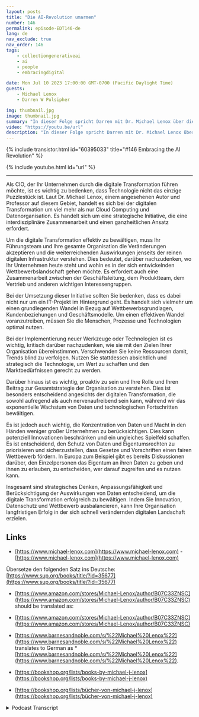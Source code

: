```yaml
---
layout: posts
title: "Die AI-Revolution umarmen"
number: 146
permalink: episode-EDT146-de
lang: de
nav_exclude: true
nav_order: 146
tags:
    - collectiongenerativeai
    - ai
    - people
    - embracingdigital

date: Mon Jul 10 2023 17:00:00 GMT-0700 (Pacific Daylight Time)
guests:
    - Michael Lenox
    - Darren W Pulsipher

img: thumbnail.jpg
image: thumbnail.jpg
summary: "In dieser Folge spricht Darren mit Dr. Michael Lenox über die aufkommende KI-Revolution und wie man sie entweder annehmen oder zerstört werden kann. Michael hat gerade ein neues Buch mit dem Titel Strategie im digitalen Zeitalter: Meistern der digitalen Transformation veröffentlicht."
video: "https://youtu.be/url"
description: "In dieser Folge spricht Darren mit Dr. Michael Lenox über die aufkommende KI-Revolution und wie man sie entweder annehmen oder zerstört werden kann. Michael hat gerade ein neues Buch mit dem Titel Strategie im digitalen Zeitalter: Meistern der digitalen Transformation veröffentlicht."
---
```


<div>
{% include transistor.html id="60395033" title="#146 Embracing the AI Revolution" %}

{% include youtube.html id="url" %}
</div>

---

Als CIO, der Ihr Unternehmen durch die digitale Transformation führen möchte, ist es wichtig zu bedenken, dass Technologie nicht das einzige Puzzlestück ist. Laut Dr. Michael Lenox, einem angesehenen Autor und Professor auf diesem Gebiet, handelt es sich bei der digitalen Transformation um viel mehr als nur Cloud Computing und Datenorganisation. Es handelt sich um eine strategische Initiative, die eine interdisziplinäre Zusammenarbeit und einen ganzheitlichen Ansatz erfordert.

Um die digitale Transformation effektiv zu bewältigen, muss Ihr Führungsteam und Ihre gesamte Organisation die Veränderungen akzeptieren und die weiterreichenden Auswirkungen jenseits der reinen digitalen Infrastruktur verstehen. Dies bedeutet, darüber nachzudenken, wo Ihr Unternehmen heute steht und wohin es in der sich entwickelnden Wettbewerbslandschaft gehen möchte. Es erfordert auch eine Zusammenarbeit zwischen der Geschäftsleitung, dem Produktteam, dem Vertrieb und anderen wichtigen Interessengruppen.

Bei der Umsetzung dieser Initiative sollten Sie bedenken, dass es dabei nicht nur um ein IT-Projekt im Hintergrund geht. Es handelt sich vielmehr um einen grundlegenden Wandel in Bezug auf Wettbewerbsgrundlagen, Kundenbeziehungen und Geschäftsmodelle. Um einen effektiven Wandel voranzutreiben, müssen Sie die Menschen, Prozesse und Technologien optimal nutzen.

Bei der Implementierung neuer Werkzeuge oder Technologien ist es wichtig, kritisch darüber nachzudenken, wie sie mit den Zielen Ihrer Organisation übereinstimmen. Verschwenden Sie keine Ressourcen damit, Trends blind zu verfolgen. Nutzen Sie stattdessen absichtlich und strategisch die Technologie, um Wert zu schaffen und den Marktbedürfnissen gerecht zu werden.

Darüber hinaus ist es wichtig, proaktiv zu sein und Ihre Rolle und Ihren Beitrag zur Gesamtstrategie der Organisation zu verstehen. Dies ist besonders entscheidend angesichts der digitalen Transformation, die sowohl aufregend als auch nervenaufreibend sein kann, während wir das exponentielle Wachstum von Daten und technologischen Fortschritten bewältigen.

Es ist jedoch auch wichtig, die Konzentration von Daten und Macht in den Händen weniger großer Unternehmen zu berücksichtigen. Dies kann potenziell Innovationen beschränken und ein ungleiches Spielfeld schaffen. Es ist entscheidend, den Schutz von Daten und Eigentumsrechten zu priorisieren und sicherzustellen, dass Gesetze und Vorschriften einen fairen Wettbewerb fördern. In Europa zum Beispiel gibt es bereits Diskussionen darüber, den Einzelpersonen das Eigentum an ihren Daten zu geben und ihnen zu erlauben, zu entscheiden, wer darauf zugreifen und es nutzen kann.

Insgesamt sind strategisches Denken, Anpassungsfähigkeit und Berücksichtigung der Auswirkungen von Daten entscheidend, um die digitale Transformation erfolgreich zu bewältigen. Indem Sie Innovation, Datenschutz und Wettbewerb ausbalancieren, kann Ihre Organisation langfristigen Erfolg in der sich schnell verändernden digitalen Landschaft erzielen.

## Links

* [https://www.michael-lenox.com](https://www.michael-lenox.com) - [https://www.michael-lenox.com](https://www.michael-lenox.com)

Übersetze den folgenden Satz ins Deutsche: [https://www.sup.org/books/title/?id=35677](https://www.sup.org/books/title/?id=35677)

* [https://www.amazon.com/stores/Michael-Lenox/author/B07C33ZNSC](https://www.amazon.com/stores/Michael-Lenox/author/B07C33ZNSC) should be translated as:

* [https://www.amazon.com/stores/Michael-Lenox/author/B07C33ZNSC](https://www.amazon.com/stores/Michael-Lenox/author/B07C33ZNSC)

* [https://www.barnesandnoble.com/s/%22Michael%20Lenox%22](https://www.barnesandnoble.com/s/%22Michael%20Lenox%22) translates to German as * [https://www.barnesandnoble.com/s/%22Michael%20Lenox%22](https://www.barnesandnoble.com/s/%22Michael%20Lenox%22).

* [https://bookshop.org/lists/books-by-michael-j-lenox](https://bookshop.org/lists/books-by-michael-j-lenox)

* [https://bookshop.org/lists/bücher-von-michael-j-lenox](https://bookshop.org/lists/bücher-von-michael-j-lenox)



<details>
<summary> Podcast Transcript </summary>

<p></p>

</details>
